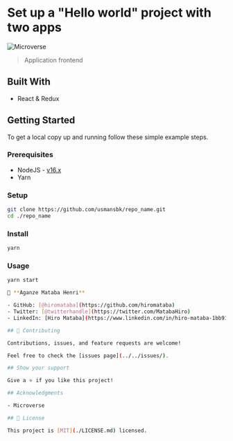 # Set up a "Hello world" project with two apps

![Microverse](https://img.shields.io/badge/Microverse-blueviolet)

> Application frontend

## Built With

- React & Redux

## Getting Started

To get a local copy up and running follow these simple example steps.

### Prerequisites

- NodeJS - [v16.x](https://nodejs.org/en/)
- Yarn

### Setup

```bash
git clone https://github.com/usmansbk/repo_name.git
cd ./repo_name
```

### Install

```bash
yarn
```

### Usage

```bash
yarn start

👤 **Aganze Mataba Henri**

- GitHub: [@hiromataba](https://github.com/hiromataba)
- Twitter: [@twitterhandle](https://twitter.com/MatabaHiro)
- LinkedIn: [Hiro Mataba](https://www.linkedin.com/in/hiro-mataba-1bb910

## 🤝 Contributing

Contributions, issues, and feature requests are welcome!

Feel free to check the [issues page](../../issues/).

## Show your support

Give a ⭐️ if you like this project!

## Acknowledgments

- Microverse

## 📝 License

This project is [MIT](./LICENSE.md) licensed.